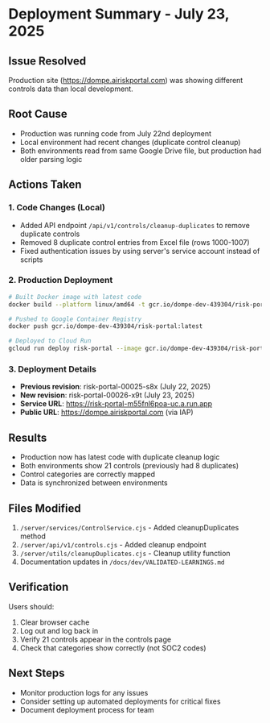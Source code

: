 # Deployment Summary - July 23, 2025

## Issue Resolved
Production site (https://dompe.airiskportal.com) was showing different controls data than local development.

## Root Cause
- Production was running code from July 22nd deployment
- Local environment had recent changes (duplicate control cleanup)
- Both environments read from same Google Drive file, but production had older parsing logic

## Actions Taken

### 1. Code Changes (Local)
- Added API endpoint `/api/v1/controls/cleanup-duplicates` to remove duplicate controls
- Removed 8 duplicate control entries from Excel file (rows 1000-1007)
- Fixed authentication issues by using server's service account instead of scripts

### 2. Production Deployment
```bash
# Built Docker image with latest code
docker build --platform linux/amd64 -t gcr.io/dompe-dev-439304/risk-portal:latest .

# Pushed to Google Container Registry
docker push gcr.io/dompe-dev-439304/risk-portal:latest

# Deployed to Cloud Run
gcloud run deploy risk-portal --image gcr.io/dompe-dev-439304/risk-portal:latest --region us-central1
```

### 3. Deployment Details
- **Previous revision**: risk-portal-00025-s8x (July 22, 2025)
- **New revision**: risk-portal-00026-x9t (July 23, 2025)
- **Service URL**: https://risk-portal-m55fnl6poa-uc.a.run.app
- **Public URL**: https://dompe.airiskportal.com (via IAP)

## Results
- Production now has latest code with duplicate cleanup logic
- Both environments show 21 controls (previously had 8 duplicates)
- Control categories are correctly mapped
- Data is synchronized between environments

## Files Modified
1. `/server/services/ControlService.cjs` - Added cleanupDuplicates method
2. `/server/api/v1/controls.cjs` - Added cleanup endpoint
3. `/server/utils/cleanupDuplicates.cjs` - Cleanup utility function
4. Documentation updates in `/docs/dev/VALIDATED-LEARNINGS.md`

## Verification
Users should:
1. Clear browser cache
2. Log out and log back in
3. Verify 21 controls appear in the controls page
4. Check that categories show correctly (not SOC2 codes)

## Next Steps
- Monitor production logs for any issues
- Consider setting up automated deployments for critical fixes
- Document deployment process for team